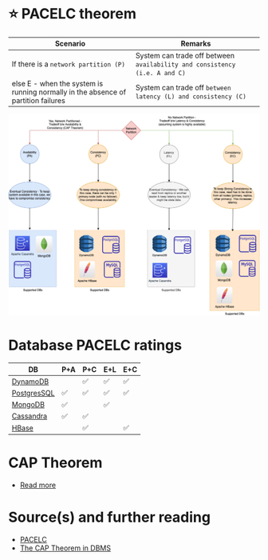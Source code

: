 # :star: PACELC theorem

| Scenario                                                                          | Remarks                                                                   |
|-----------------------------------------------------------------------------------|---------------------------------------------------------------------------|
| If there is a `network partition (P)`                                             | System can trade off between `availability and consistency (i.e. A and C)` |
| else E - when the system is running normally in the absence of partition failures | System can trade off `between latency (L) and consistency (C)`            |

![img.png](assets/PACELC_Diagram.drawio.png)

# Database PACELC ratings

| DB                                                                                  | P+A                | P+C                | E+L                | E+C                |
|-------------------------------------------------------------------------------------|--------------------|--------------------|--------------------|--------------------|
| [DynamoDB](../../../../2_AWSComponents/6_DatabaseServices/AmazonDynamoDB/Readme.md) |                    | :white_check_mark: | :white_check_mark: | :white_check_mark: |
| [PostgresSQL](../../SQL-Databases/Readme.md)                                                     | :white_check_mark: | :white_check_mark: | :white_check_mark: | :white_check_mark: |
| [MongoDB](../../NoSQL-Databases/MongoDB)                                            | :white_check_mark: |                    | :white_check_mark: |                    |
| [Cassandra](../../NoSQL-Databases/WideColumnDB/ApacheCasandra.md)                                | :white_check_mark: | :white_check_mark: |                    |                    |
| [HBase](../../NoSQL-Databases/WideColumnDB/ApacheHBase.md)                                       |                    | :white_check_mark: |                    | :white_check_mark: |

# CAP Theorem
- [Read more](CAPTheorem.md)

# Source(s) and further reading
- [PACELC](https://en.wikipedia.org/wiki/PACELC_theorem)
- [The CAP Theorem in DBMS](https://www.geeksforgeeks.org/the-cap-theorem-in-dbms/)